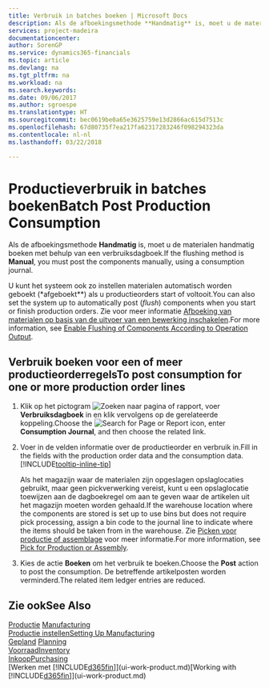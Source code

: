 ```yaml
---
title: Verbruik in batches boeken | Microsoft Docs
description: Als de afboekingsmethode **Handmatig** is, moet u de materialen handmatig boeken met behulp van een verbruiksdagboek.
services: project-madeira
documentationcenter: 
author: SorenGP
ms.service: dynamics365-financials
ms.topic: article
ms.devlang: na
ms.tgt_pltfrm: na
ms.workload: na
ms.search.keywords: 
ms.date: 09/06/2017
ms.author: sgroespe
ms.translationtype: HT
ms.sourcegitcommit: bec0619be0a65e3625759e13d2866ac615d7513c
ms.openlocfilehash: 67d80735f7ea217fa62317283246f098294323da
ms.contentlocale: nl-nl
ms.lasthandoff: 03/22/2018

---
```

# <a name="batch-post-production-consumption"></a><span data-ttu-id="43c82-103">Productieverbruik in batches boeken</span><span class="sxs-lookup"><span data-stu-id="43c82-103">Batch Post Production Consumption</span></span>
<span data-ttu-id="43c82-104">Als de afboekingsmethode **Handmatig** is, moet u de materialen handmatig boeken met behulp van een verbruiksdagboek.</span><span class="sxs-lookup"><span data-stu-id="43c82-104">If the flushing method is **Manual**, you must post the components manually, using a consumption journal.</span></span>

<span data-ttu-id="43c82-105">U kunt het systeem ook zo instellen materialen automatisch worden geboekt (\*afgeboekt\*\*) als u productieorders start of voltooit.</span><span class="sxs-lookup"><span data-stu-id="43c82-105">You can also set the system up to automatically post (*flush*) components when you start or finish production orders.</span></span> <span data-ttu-id="43c82-106">Zie voor meer informatie [Afboeking van materialen op basis van de uitvoer van een bewerking inschakelen](production-how-to-flush-components-according-to-operation-output.md).</span><span class="sxs-lookup"><span data-stu-id="43c82-106">For more information, see [Enable Flushing of Components According to Operation Output](production-how-to-flush-components-according-to-operation-output.md).</span></span>

## <a name="to-post-consumption-for-one-or-more-production-order-lines"></a><span data-ttu-id="43c82-107">Verbruik boeken voor een of meer productieorderregels</span><span class="sxs-lookup"><span data-stu-id="43c82-107">To post consumption for one or more production order lines</span></span>  
1.  <span data-ttu-id="43c82-108">Klik op het pictogram ![Zoeken naar pagina of rapport](media/ui-search/search_small.png "pictogram Zoeken naar pagina of rapport"), voer **Verbruiksdagboek** in en klik vervolgens op de gerelateerde koppeling.</span><span class="sxs-lookup"><span data-stu-id="43c82-108">Choose the ![Search for Page or Report](media/ui-search/search_small.png "Search for Page or Report icon") icon, enter **Consumption Journal**, and then choose the related link.</span></span>  
2.  <span data-ttu-id="43c82-109">Voer in de velden informatie over de productieorder en verbruik in.</span><span class="sxs-lookup"><span data-stu-id="43c82-109">Fill in the fields with the production order data and the consumption data.</span></span> [!INCLUDE[tooltip-inline-tip](includes/tooltip-inline-tip_md.md)]  

    <span data-ttu-id="43c82-110">Als het magazijn waar de materialen zijn opgeslagen opslaglocaties gebruikt, maar geen pickverwerking vereist, kunt u een opslaglocatie toewijzen aan de dagboekregel om aan te geven waar de artikelen uit het magazijn moeten worden gehaald.</span><span class="sxs-lookup"><span data-stu-id="43c82-110">If the warehouse location where the components are stored is set up to use bins but does not require pick processing, assign a bin code to the journal line to indicate where the items should be taken from in the warehouse.</span></span> <span data-ttu-id="43c82-111">Zie [Picken voor productie of assemblage](warehouse-how-to-pick-for-production.md) voor meer informatie.</span><span class="sxs-lookup"><span data-stu-id="43c82-111">For more information, see [Pick for Production or Assembly](warehouse-how-to-pick-for-production.md).</span></span>  
3.  <span data-ttu-id="43c82-112">Kies de actie **Boeken** om het verbruik te boeken.</span><span class="sxs-lookup"><span data-stu-id="43c82-112">Choose the **Post** action to post the consumption.</span></span> <span data-ttu-id="43c82-113">De betreffende artikelposten worden verminderd.</span><span class="sxs-lookup"><span data-stu-id="43c82-113">The related item ledger entries are reduced.</span></span>

## <a name="see-also"></a><span data-ttu-id="43c82-114">Zie ook</span><span class="sxs-lookup"><span data-stu-id="43c82-114">See Also</span></span>  
<span data-ttu-id="43c82-115">[Productie](production-manage-manufacturing.md)  </span><span class="sxs-lookup"><span data-stu-id="43c82-115">[Manufacturing](production-manage-manufacturing.md)  </span></span>  
[<span data-ttu-id="43c82-116">Productie instellen</span><span class="sxs-lookup"><span data-stu-id="43c82-116">Setting Up Manufacturing</span></span>](production-configure-production-processes.md)  
<span data-ttu-id="43c82-117">[Gepland](production-planning.md)    </span><span class="sxs-lookup"><span data-stu-id="43c82-117">[Planning](production-planning.md)    </span></span>  
[<span data-ttu-id="43c82-118">Voorraad</span><span class="sxs-lookup"><span data-stu-id="43c82-118">Inventory</span></span>](inventory-manage-inventory.md)  
[<span data-ttu-id="43c82-119">Inkoop</span><span class="sxs-lookup"><span data-stu-id="43c82-119">Purchasing</span></span>](purchasing-manage-purchasing.md)  
<span data-ttu-id="43c82-120">[Werken met [!INCLUDE[d365fin](includes/d365fin_md.md)]](ui-work-product.md)</span><span class="sxs-lookup"><span data-stu-id="43c82-120">[Working with [!INCLUDE[d365fin](includes/d365fin_md.md)]](ui-work-product.md)</span></span>

